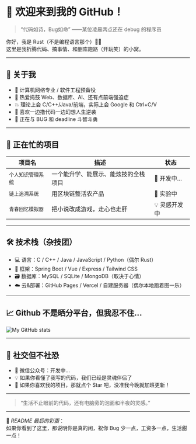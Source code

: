 # 👋 欢迎来到我的 GitHub！

> “代码如诗，Bug如命” ——某位凌晨两点还在 debug 的程序员

你好，我是 Rust（不是编程语言那个）👨‍💻  
这里是我折腾代码、搞事情、和删库跑路（开玩笑）的小窝。

---

## 🧠 关于我

- 🚀 计算机网络专业 / 软件工程预备役
- 🧩 热爱捣鼓 Web、数据库、AI、还有点前端强迫症
- 💥 理论上会 C/C++/Java/前端，实际上会 Google 和 Ctrl+C/V
- 🍜 喜欢一边撸代码一边幻想人生逆袭
- 🤯 正在与 BUG 和 deadline 斗智斗勇

---

## 🔨 正在忙的项目

| 项目名 | 描述 | 状态 |
|--------|------|------|
| `个人知识管理系统` | 一个能升学、能展示、能炫技的全栈项目 | 🚧 开发中... |
| `链上追溯系统` | 用区块链整活农产品 | 🧪 实验中 |
| `青春回忆模拟器` | 把小说改成游戏，走心也走肝 | 💡 灵感开发中 |

---

## 🛠️ 技术栈（杂技团）

- 💻 语言：C / C++ / Java / JavaScript / Python（偶尔 Rust）
- 🧱 框架：Spring Boot / Vue / Express / Tailwind CSS
- 🗃️ 数据库：MySQL / SQLite / MongoDB（取决于心情）
- ☁️ 云&部署：GitHub Pages / Vercel / 自建服务器（偶尔本地跑着图一乐）

---

## 📈 Github 不是晒分平台，但我忍不住...

![My GitHub stats](https://github-readme-stats.vercel.app/api?username=你的GitHub用户名&show_icons=true&theme=radical)

---

## 🤝 社交但不社恐

- 💬 微信公众号：开发中...
- 💡 如果你看懂了我写的代码，我们已经是灵魂伴侣了
- 🍻 如果你喜欢我的项目，那就点个 Star 吧，没准我今晚就加班更新！

---

> “生活不止眼前的代码，还有电脑旁的泡面和半夜的灵感。”

---

📝 *README 最后的彩蛋*：  
如果你看到了这里，那说明你是真的闲，祝你 Bug 少一点，工资多一点，生活甜一点！

